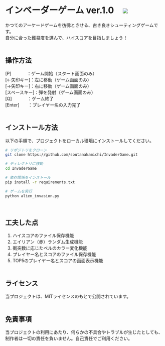 # インベーダーゲーム ver.1.0　<img src="https://img.shields.io/badge/Python-yellow?logo=python&logoColor=blue">
かつてのアーケードゲームを彷彿とさせる、古き良きシューティングゲームです。<br>
自分に合った難易度を選んで、ハイスコアを目指しましょう！<br><br>

## 操作方法
[P]　　 　 ：ゲーム開始（スタート画面のみ）<br>
[←矢印キー]：左に移動（ゲーム画面のみ）<br>
[→矢印キー]：右に移動（ゲーム画面のみ）<br>
[スペースキー]：弾を発射（ゲーム画面のみ）<br>
[Q]　　 　 ：ゲーム終了<br>
[Enter]　　：プレイヤー名の入力完了<br>
<br>

## インストール方法
以下の手順で、プロジェクトをローカル環境にインストールしてください。

```bash
# リポジトリをクローン
git clone https://github.com/soutanakamichi/InvaderGame.git

# ディレクトリに移動
cd InvaderGame

# 依存関係をインストール
pip install -r requirements.txt

# ゲームを実行
python alien_invasion.py
```
<br>

## 工夫した点
1. ハイスコアのファイル保存機能
2. エイリアン（赤）ランダム生成機能
3. 衝突数に応じたベルのカラー変化機能
4. プレイヤー名とスコアのファイル保存機能
5. TOP5のプレイヤー名とスコアの画面表示機能
<br><br>

## ライセンス
当プロジェクトは、MITライセンスのもとで公開されています。<br><br>

## 免責事項
当プロジェクトの利用にあたり、何らかの不具合やトラブルが生じたとしても、制作者は一切の責任を負いません。自己責任でご利用ください。
